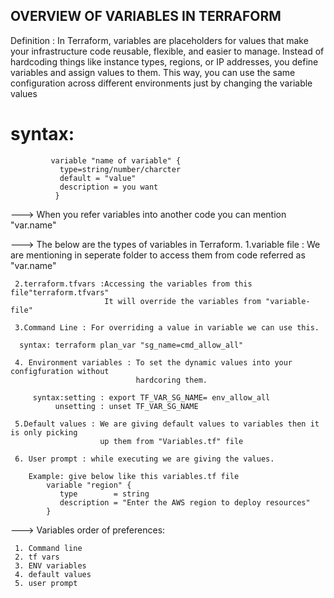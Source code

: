 ## OVERVIEW OF VARIABLES IN TERRAFORM ##

Definition : In Terraform, variables are placeholders for values that make your      infrastructure code   reusable, flexible, and easier to manage.
   Instead of hardcoding things like instance types, regions, or IP addresses, you define variables and assign values to them. This way, you can use the same configuration across different environments just by changing the variable values

# syntax: 
             variable "name of variable" {
               type=string/number/charcter
               default = "value"
               description = you want
              }

---> When you refer variables into another code you can mention "var.name"

---> The below are the types of variables in Terraform.
     1.variable file : We are mentioning in seperate folder to access them from 
                       code referred as "var.name"

     2.terraform.tfvars :Accessing the variables from this file"terraform.tfvars"
                         It will override the variables from "variable-file"

     3.Command Line : For overriding a value in variable we can use this.

      syntax: terraform plan_var "sg_name=cmd_allow_all"

     4. Environment variables : To set the dynamic values into your configfuration without
                                hardcoring them.

         syntax:setting : export TF_VAR_SG_NAME= env_allow_all
              unsetting : unset TF_VAR_SG_NAME

     5.Default values : We are giving default values to variables then it is only picking 
                        up them from "Variables.tf" file

     6. User prompt : while executing we are giving the values.

        Example: give below like this variables.tf file
            variable "region" {
               type        = string
               description = "Enter the AWS region to deploy resources"
            }

---> Variables order of preferences:

     1. Command line
     2. tf vars
     3. ENV variables
     4. default values
     5. user prompt


